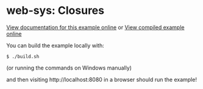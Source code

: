 # web-sys: Closures

[View documentation for this example online][dox] or [View compiled example
online][compiled]

[compiled]: https://rustwasm.github.io/wasm-bindgen/exbuild/closures/
[dox]: https://rustwasm.github.io/wasm-bindgen/examples/closures.html

You can build the example locally with:

```
$ ./build.sh
```

(or running the commands on Windows manually)

and then visiting http://localhost:8080 in a browser should run the example!
